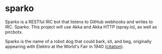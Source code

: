 sparko
======

Sparko is a RESTful IRC bot that listens to GitHub webhooks and writes to IRC. Sparko. This project will use Akka and Akka HTTP (spray.io), as well as pircbotx.

Sparko is the name of a robot dog that could bark, sit, and beg, originally appearing with Elektro at the World's Fair in 1940 ([citation](http://en.wikipedia.org/wiki/Elektro)).  
